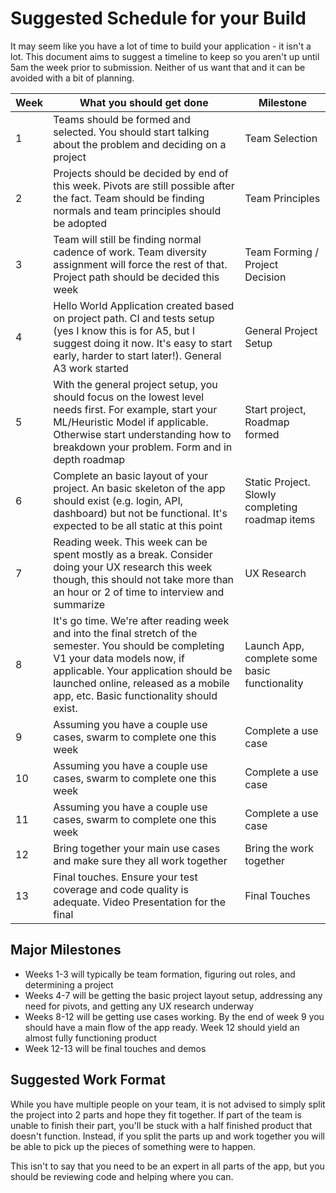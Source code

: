 # Suggested Schedule for your Build

It may seem like you have a lot of time to build your application - it isn't a lot. This document aims to suggest a timeline to keep so you aren't up until 5am the week prior to submission. Neither of us want that and it can be avoided with a bit of planning.


| Week | What you should get done | Milestone |
| --- | --- | --- |
| 1 | Teams should be formed and selected. You should start talking about the problem and deciding on a project | Team Selection  |
| 2 | Projects should be decided by end of this week. Pivots are still possible after the fact. Team should be finding normals and team principles should be adopted | Team Principles |
| 3 | Team will still be finding normal cadence of work. Team diversity assignment will force the rest of that. Project path should be decided this week | Team Forming / Project Decision |
| 4 | Hello World Application created based on project path. CI and tests setup (yes I know this is for A5, but I suggest doing it now. It's easy to start early, harder to start later!). General A3 work started | General Project Setup |
| 5 | With the general project setup, you should focus on the lowest level needs first. For example, start your ML/Heuristic Model if applicable. Otherwise start understanding how to breakdown your problem. Form and in depth roadmap | Start project, Roadmap formed |
| 6 | Complete an basic layout of your project. An basic skeleton of the app should exist (e.g. login, API, dashboard) but not be functional. It's expected to be all static at this point | Static Project. Slowly completing roadmap items |
| 7 | Reading week. This week can be spent mostly as a break. Consider doing your UX research this week though, this should not take more than an hour or 2 of time to interview and summarize | UX Research |
| 8 | It's go time. We're after reading week and into the final stretch of the semester. You should be completing V1 your data models now, if applicable. Your application should be launched online, released as a mobile app, etc. Basic functionality should exist. | Launch App, complete some basic functionality |
| 9 | Assuming you have a couple use cases, swarm to complete one this week | Complete a use case | 
| 10 | Assuming you have a couple use cases, swarm to complete one this week | Complete a use case |
| 11 | Assuming you have a couple use cases, swarm to complete one this week | Complete a use case |
| 12 | Bring together your main use cases and make sure they all work together | Bring the work together |
| 13 | Final touches. Ensure your test coverage and code quality is adequate. Video Presentation for the final | Final Touches |

## Major Milestones

- Weeks 1-3 will typically be team formation, figuring out roles, and determining a project
- Weeks 4-7 will be getting the basic project layout setup, addressing any need for pivots, and getting any UX research underway
- Weeks 8-12 will be getting use cases working. By the end of week 9 you should have a main flow of the app ready. Week 12 should yield an almost fully functioning product
- Week 12-13 will be final touches and demos

## Suggested Work Format

While you have multiple people on your team, it is not advised to simply split the project into 2 parts and hope they fit together. If part of the team is unable to finish their part, you'll be stuck with a half finished product that doesn't function. Instead, if you split the parts up and work together you will be able to pick up the pieces of something were to happen.

This isn't to say that you need to be an expert in all parts of the app, but you should be reviewing code and helping where you can.
